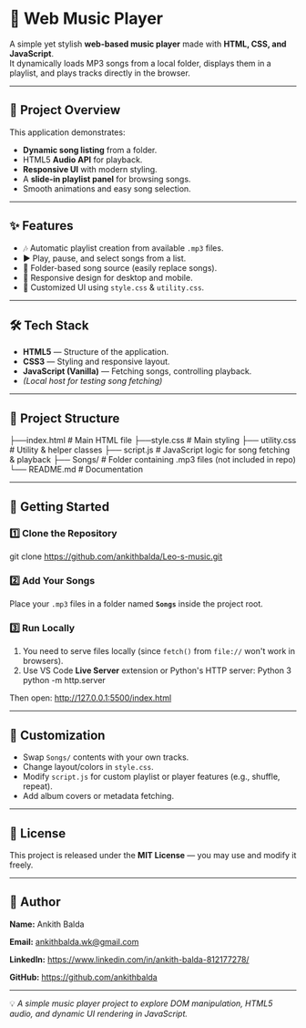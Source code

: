 # 🎵 Web Music Player

A simple yet stylish **web-based music player** made with **HTML, CSS, and JavaScript**.  
It dynamically loads MP3 songs from a local folder, displays them in a playlist, and plays tracks directly in the browser.

---

## 📌 Project Overview

This application demonstrates:
- **Dynamic song listing** from a folder.
- HTML5 **Audio API** for playback.
- **Responsive UI** with modern styling.
- A **slide-in playlist panel** for browsing songs.
- Smooth animations and easy song selection.

---

## ✨ Features

- 🎶 Automatic playlist creation from available `.mp3` files.
- ▶️ Play, pause, and select songs from a list.
- 📂 Folder-based song source (easily replace songs).
- 📱 Responsive design for desktop and mobile.
- 🎨 Customized UI using `style.css` & `utility.css`.

---

## 🛠️ Tech Stack

- **HTML5** — Structure of the application.
- **CSS3** — Styling and responsive layout.
- **JavaScript (Vanilla)** — Fetching songs, controlling playback.
- *(Local host for testing song fetching)*

---

## 📂 Project Structure

├──index.html # Main HTML file
├──style.css # Main styling
├── utility.css # Utility & helper classes
├── script.js # JavaScript logic for song fetching & playback
├── Songs/ # Folder containing .mp3 files (not included in repo)
└── README.md # Documentation


---

## 🚀 Getting Started

### 1️⃣ Clone the Repository
git clone https://github.com/ankithbalda/Leo-s-music.git


### 2️⃣ Add Your Songs
Place your `.mp3` files in a folder named **`Songs`** inside the project root.

### 3️⃣ Run Locally
1. You need to serve files locally (since `fetch()` from `file://` won't work in browsers).
2. Use VS Code **Live Server** extension or Python's HTTP server:
Python 3
python -m http.server

Then open:
http://127.0.0.1:5500/index.html


---

## 🌟 Customization

- Swap `Songs/` contents with your own tracks.
- Change layout/colors in `style.css`.
- Modify `script.js` for custom playlist or player features (e.g., shuffle, repeat).
- Add album covers or metadata fetching.

---

## 📄 License

This project is released under the **MIT License** — you may use and modify it freely.

---

## 👤 Author

**Name:** Ankith Balda

**Email:** ankithbalda.wk@gmail.com

**LinkedIn:** https://www.linkedin.com/in/ankith-balda-812177278/

**GitHub:** https://github.com/ankithbalda

---

💡 *A simple music player project to explore DOM manipulation, HTML5 audio, and dynamic UI rendering in JavaScript.*
